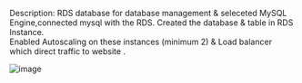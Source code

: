 Description:
RDS  database  for database management & seleceted MySQL Engine,connected  mysql with the RDS. Created the  database & table in RDS Instance. 	
Enabled Autoscaling on these instances (minimum 2) & Load balancer which  direct traffic to website . 

![image](https://user-images.githubusercontent.com/110668073/230708988-c03a289b-4b90-4332-bd80-22c59807d99e.png)
